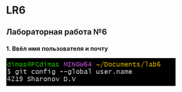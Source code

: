 # LR6
## Лабораторная работа №6
### 1. Ввёл имя пользователя и почту 
![asdf](screenshots/screenshot1.png)
